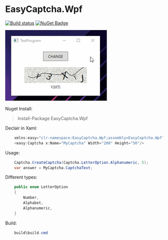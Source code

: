 # EasyCaptcha.Wpf

[![Build status](https://ci.appveyor.com/api/projects/status/9ragctgkfikop7io/branch/master?svg=true)](https://ci.appveyor.com/project/kenykhung/easycaptcha-wpf/branch/master)
[![NuGet Badge](https://buildstats.info/nuget/EasyCaptcha.Wpf)](https://www.nuget.org/packages/EasyCaptcha.Wpf/)

![image](https://github.com/kenykhung/EasyCaptcha.Wpf/blob/master/sample.gif)

Nuget Install:  
>Install-Package EasyCaptcha.Wpf

Declair in Xaml:  
```C#
    xmlns:easy="clr-namespace:EasyCaptcha.Wpf;assembly=EasyCaptcha.Wpf"
    <easy:Captcha x:Name="MyCaptcha" Width="200" Height="50"/>
````

Usage:  
```C#
    Captcha.CreateCaptcha(Captcha.LetterOption.Alphanumeric, 5);
    var answer = MyCaptcha.CaptchaText;
````

Different types:
```C#
    public enum LetterOption
    {
        Number,
        Alphabet,
        Alphanumeric,
    }
````

Build:
```C#
    build\build.cmd
````
